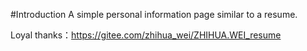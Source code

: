 #Introduction
A simple personal information page similar to a resume.

Loyal thanks：https://gitee.com/zhihua_wei/ZHIHUA.WEI_resume
